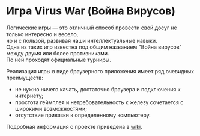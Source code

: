 # Игра Virus War (Война Вирусов)
Логические игры — это отличный способ провести свой досуг не только интересно и весело,  
но и с пользой, развивая наши интеллектуальные навыки.  
Одна из таких игр известна под общим названием "Война вирусов" между двумя или более противниками.   
По ней проходят официальные турниры.

Реализация игры в виде браузерного приложения имеет ряд очевидных преимуществ:
- не нужно ничего качать, достаточно браузера и подключения к интернету;
- простота геймплея и нетребовательность к железу сочетается с широкими возможностями;
- отсутствие привязки к определенному компьютеру.

Подробная информация о проекте приведена в [wiki](../../wikis/home).
